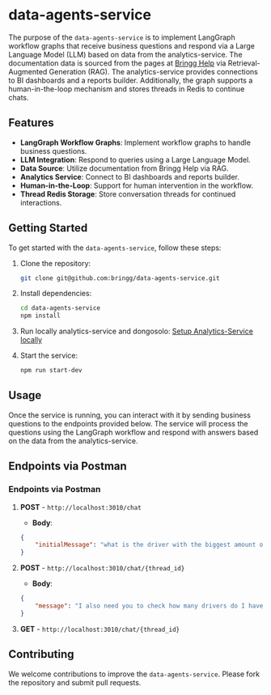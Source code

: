 # data-agents-service
The purpose of the `data-agents-service` is to implement LangGraph workflow graphs that receive business questions and respond via a Large Language Model (LLM) based on data from the analytics-service. The documentation data is sourced from the pages at [Bringg Help](https://help.bringg.com/) via Retrieval-Augmented Generation (RAG). The analytics-service provides connections to BI dashboards and a reports builder. Additionally, the graph supports a human-in-the-loop mechanism and stores threads in Redis to continue chats.

## Features

- **LangGraph Workflow Graphs**: Implement workflow graphs to handle business questions.
- **LLM Integration**: Respond to queries using a Large Language Model.
- **Data Source**: Utilize documentation from Bringg Help via RAG.
- **Analytics Service**: Connect to BI dashboards and reports builder.
- **Human-in-the-Loop**: Support for human intervention in the workflow.
- **Thread Redis Storage**: Store conversation threads for continued interactions.

## Getting Started

To get started with the `data-agents-service`, follow these steps:

1. Clone the repository:
    ```sh
    git clone git@github.com:bringg/data-agents-service.git
    ```
2. Install dependencies:
    ```sh
    cd data-agents-service
    npm install
    ```
3. Run locally analytics-service and dongosolo:
    [Setup Analytics-Service locally](https://bringg.atlassian.net/wiki/spaces/PH/pages/4124966936/Setup+Analytics-Service+locally)

4. Start the service:
    ```sh
    npm run start-dev
    ```

## Usage

Once the service is running, you can interact with it by sending business questions to the endpoints provided below. The service will process the questions using the LangGraph workflow and respond with answers based on the data from the analytics-service.

## Endpoints via Postman
### Endpoints via Postman

1. **POST** - `http://localhost:3010/chat`
    - **Body**:
    ```json
    {
        "initialMessage": "what is the driver with the biggest amount of completed orders according to the reports?"
    }
    ```

2. **POST** - `http://localhost:3010/chat/{thread_id}`
    - **Body**:
    ```json
    {
        "message": "I also need you to check how many drivers do I have."
    }
    ```

3. **GET** - `http://localhost:3010/chat/{thread_id}`

## Contributing

We welcome contributions to improve the `data-agents-service`. Please fork the repository and submit pull requests. 